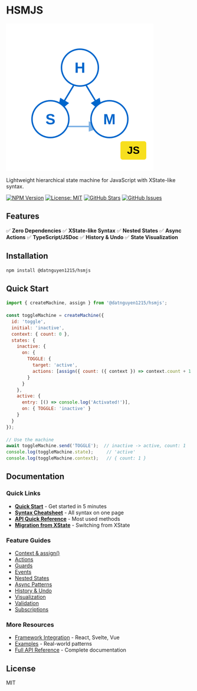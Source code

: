 # HSMJS

![HSMJS Logo](images/logo.svg)

Lightweight hierarchical state machine for JavaScript with XState-like syntax.

[![NPM Version](https://img.shields.io/npm/v/@datnguyen1215/hsmjs.svg)](https://www.npmjs.com/package/@datnguyen1215/hsmjs)
[![License: MIT](https://img.shields.io/badge/License-MIT-yellow.svg)](https://opensource.org/licenses/MIT)
[![GitHub Stars](https://img.shields.io/github/stars/datnguyen1215/hsmjs.svg)](https://github.com/datnguyen1215/hsmjs)
[![GitHub Issues](https://img.shields.io/github/issues/datnguyen1215/hsmjs.svg)](https://github.com/datnguyen1215/hsmjs/issues)

## Features

✅ **Zero Dependencies**
✅ **XState-like Syntax**
✅ **Nested States**
✅ **Async Actions**
✅ **TypeScript/JSDoc**
✅ **History & Undo**
✅ **State Visualization**

## Installation

```bash
npm install @datnguyen1215/hsmjs
```

## Quick Start

```javascript
import { createMachine, assign } from '@datnguyen1215/hsmjs';

const toggleMachine = createMachine({
  id: 'toggle',
  initial: 'inactive',
  context: { count: 0 },
  states: {
    inactive: {
      on: {
        TOGGLE: {
          target: 'active',
          actions: [assign({ count: ({ context }) => context.count + 1 })]
        }
      }
    },
    active: {
      entry: [() => console.log('Activated!')],
      on: { TOGGLE: 'inactive' }
    }
  }
});

// Use the machine
await toggleMachine.send('TOGGLE');  // inactive -> active, count: 1
console.log(toggleMachine.state);     // 'active'
console.log(toggleMachine.context);   // { count: 1 }
```


## Documentation

### Quick Links
- [**Quick Start**](docs/getting-started.md) - Get started in 5 minutes
- [**Syntax Cheatsheet**](docs/syntax-cheatsheet.md) - All syntax on one page
- [**API Quick Reference**](docs/api-quick-reference.md) - Most used methods
- [**Migration from XState**](docs/migration-xstate.md) - Switching from XState

### Feature Guides
- [Context & assign()](docs/features/context-management.md)
- [Actions](docs/features/actions.md)
- [Guards](docs/features/guards.md)
- [Events](docs/features/events.md)
- [Nested States](docs/features/nested-states.md)
- [Async Patterns](docs/features/async-patterns.md)
- [History & Undo](docs/features/history-undo.md)
- [Visualization](docs/features/visualization.md)
- [Validation](docs/features/validation.md)
- [Subscriptions](docs/features/subscriptions.md)

### More Resources
- [Framework Integration](docs/framework-integration.md) - React, Svelte, Vue
- [Examples](docs/examples.md) - Real-world patterns
- [Full API Reference](docs/api-reference.md) - Complete documentation

## License

MIT

